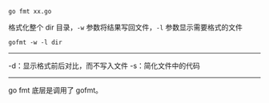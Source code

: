 ```
go fmt xx.go
```

格式化整个 dir 目录，`-w` 参数将结果写回文件，`-l` 参数显示需要格式的文件

```
gofmt -w -l dir 
```

---

-d：显示格式前后对比，而不写入文件
-s：简化文件中的代码

---

go fmt 底层是调用了 gofmt。